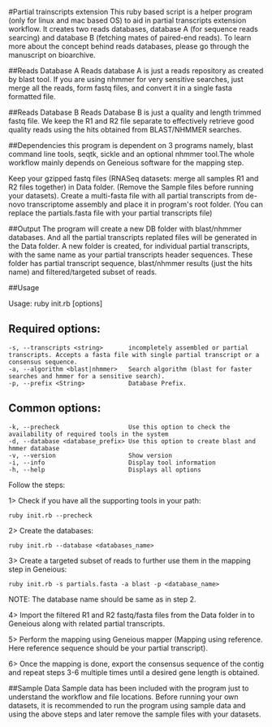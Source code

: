 #Partial trainscripts extension
This ruby based script is a  helper program (only for linux and mac based OS) to aid in partial transcripts extension workflow. It creates two reads databases, database A (for sequence reads searcing) and database B (fetching mates of paired-end reads). To learn more about the concept behind reads databases, please go through the manuscript on bioarchive.

##Reads Database A
Reads database A is just a reads repository as created by blast tool. If you are using nhmmer for very sensitive searches, just merge all the reads, form fastq files, and convert it in a single fasta formatted file.

##Reads Database B
Reads Database B is just a quality and length trimmed fastq file. We keep the R1 and R2 file separate to effectively retrieve good quality reads using the hits obtained from BLAST/NHMMER searches. 

##Dependencies
this program is dependent on 3 programs namely, blast command line tools, seqtk, sickle and an optional nhmmer tool.The whole workflow mainly depends on Geneious software for the mapping step.

Keep your gzipped fastq files (RNASeq datasets: merge all samples R1 and R2 files together) in Data folder. (Remove the Sample files before running your datasets). Create a multi-fasta file with all partial transcripts from de-novo transcriptome assembly and place it in program's root folder. (You can replace the partials.fasta file with your partial transcripts file)

##Output
The program will create a new DB folder with blast/nhmmer databases. And all the partial transcripts replated files will be generated in the Data folder. A new folder is created, for individual partial transcripts, with the same name as your partial transcripts header sequences. These folder has partial transcript sequence, blast/nhmmer results (just the hits name) and filtered/targeted subset of reads.

##Usage

Usage: ruby init.rb [options]

Required options:
-----------------
    -s, --transcripts <string>       incompletely assembled or partial transcripts. Accepts a fasta file with single partial transcript or a consensus sequence.
    -a, --algorithm <blast|nhmmer>   Search algorithm (blast for faster searches and hmmer for a sensitive search).
    -p, --prefix <String>            Database Prefix.

Common options:
---------------
    -k, --precheck                   Use this option to check the availability of required tools in the system
    -d, --database <database_prefix> Use this option to create blast and hmmer database
    -v, --version                    Show version
    -i, --info                       Display tool information
    -h, --help                       Displays all options


Follow the steps:

1> Check if you have all the supporting tools in your path:

`ruby init.rb --precheck`

2> Create the databases:

`ruby init.rb --database <databases_name>`

3> Create a targeted subset of reads to further use them in the mapping step in Geneious:

`ruby init.rb -s partials.fasta -a blast -p <database_name>`

NOTE: The database name should be same as in step 2.

4> Import the filtered R1 and R2 fastq/fasta files from the Data folder in to Geneious along with related partial transcripts.

5> Perform the mapping using Geneious mapper (Mapping using reference. Here reference sequence should be your partial transcript).

6> Once the mapping is done, export the consensus sequence of the contig and repeat steps 3-6 multiple times until a desired gene length is obtained.  

##Sample Data
Sample data has been included with the program just to understand the workflow and file locations. Before running your own datasets, it is recommended to run the program using sample data and using the above steps and later remove the sample files with your datasets.
